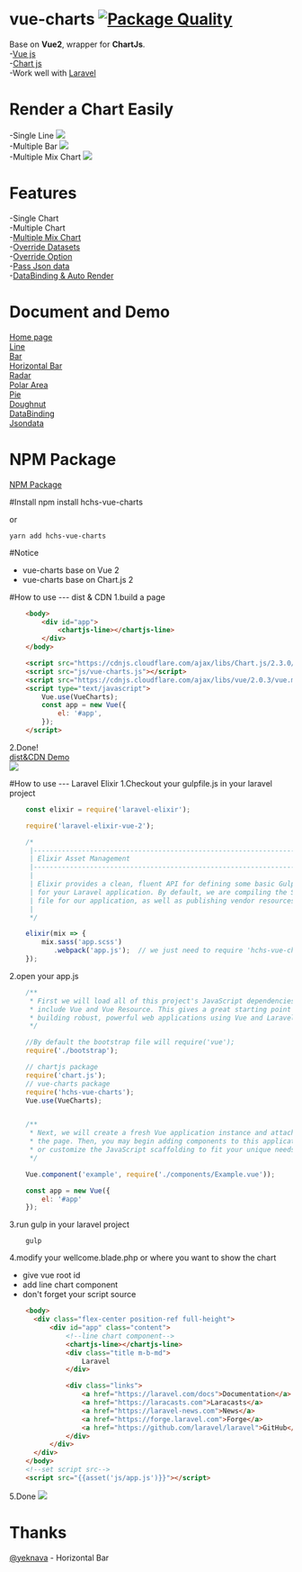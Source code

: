 # vue-charts [![Package Quality](http://npm.packagequality.com/shield/hchs-vue-charts.svg)](http://packagequality.com/#?package=hchs-vue-charts)
Base on **Vue2**, wrapper for **ChartJs**.    
-[Vue js](https://vuejs.org/)  
-[Chart js](http://www.chartjs.org/)  
-Work well with [Laravel](https://laravel.com/)  


# Render a Chart Easily  
-Single Line
![](https://raw.githubusercontent.com/hchstera/vue-charts/master/pictures/easy_use.png)  
-Multiple Bar
![](https://raw.githubusercontent.com/hchstera/vue-charts/master/pictures/multiple.png)  
-Multiple Mix Chart
![](https://raw.githubusercontent.com/hchstera/vue-charts/master/pictures/mix.png)  

# Features  
-Single Chart   
-Multiple Chart   
-[Multiple Mix Chart](http://vue-charts.hchspersonal.tk/mixcharts)    
-[Override Datasets](http://vue-charts.hchspersonal.tk/line#datasets)    
-[Override Option](http://vue-charts.hchspersonal.tk/line#option)    
-[Pass Json data](http://vue-charts.hchspersonal.tk/passjson)    
-[DataBinding & Auto Render](http://vue-charts.hchspersonal.tk/databinding)    


# Document and Demo
[Home page](http://vue-charts.hchspersonal.tk/)    
[Line](http://vue-charts.hchspersonal.tk/line)   
[Bar](http://vue-charts.hchspersonal.tk/bar)   
[Horizontal Bar](http://vue-charts.hchspersonal.tk/bar#h-default)   
[Radar](http://vue-charts.hchspersonal.tk/radar)   
[Polar Area](http://vue-charts.hchspersonal.tk/polar-area)   
[Pie](http://vue-charts.hchspersonal.tk/pie)   
[Doughnut](http://vue-charts.hchspersonal.tk/doughnut)   
[DataBinding](http://vue-charts.hchspersonal.tk/databinding)  
[Jsondata](http://vue-charts.hchspersonal.tk/passjson)      

# NPM Package  
[NPM Package](https://www.npmjs.com/package/hchs-vue-charts)

#Install
	npm install hchs-vue-charts   

or  

	yarn add hchs-vue-charts  


#Notice
- vue-charts base on Vue 2  
- vue-charts base on Chart.js 2  

#How to use --- dist & CDN
1.build a page
```html
    <body>
        <div id="app">
            <chartjs-line></chartjs-line>
        </div>
    </body>

    <script src="https://cdnjs.cloudflare.com/ajax/libs/Chart.js/2.3.0/Chart.js"></script>
    <script src="js/vue-charts.js"></script>
    <script src="https://cdnjs.cloudflare.com/ajax/libs/vue/2.0.3/vue.min.js"></script>
    <script type="text/javascript">
		Vue.use(VueCharts);
        const app = new Vue({
            el: '#app',
        });
    </script>
   ```   
2.Done!   
[dist&CDN Demo](http://vue-charts.hchspersonal.tk/demo.html)   
![](https://raw.githubusercontent.com/hchstera/vue-charts/master/pictures/cdn_demo.png)

#How to use --- Laravel Elixir
1.Checkout your gulpfile.js in your laravel project  

```javascript
    const elixir = require('laravel-elixir');

    require('laravel-elixir-vue-2');

    /*
     |--------------------------------------------------------------------------
     | Elixir Asset Management
     |--------------------------------------------------------------------------
     |
     | Elixir provides a clean, fluent API for defining some basic Gulp tasks
     | for your Laravel application. By default, we are compiling the Sass
     | file for our application, as well as publishing vendor resources.
     |
     */

    elixir(mix => {
        mix.sass('app.scss')
           .webpack('app.js');  // we just need to require 'hchs-vue-charts' in this file or somewhere else
    });
```
2.open your app.js   

```javascript
    /**
     * First we will load all of this project's JavaScript dependencies which
     * include Vue and Vue Resource. This gives a great starting point for
     * building robust, powerful web applications using Vue and Laravel.
     */

	//By default the bootstrap file will require('vue');
    require('./bootstrap');

	// chartjs package
	require('chart.js');
    // vue-charts package
    require('hchs-vue-charts');
    Vue.use(VueCharts);


    /**
     * Next, we will create a fresh Vue application instance and attach it to
     * the page. Then, you may begin adding components to this application
     * or customize the JavaScript scaffolding to fit your unique needs.
     */

    Vue.component('example', require('./components/Example.vue'));

    const app = new Vue({
        el: '#app'
    });
```
3.run gulp in your laravel project   

		gulp

4.modify your wellcome.blade.php or where you want to show the chart
- give vue root id
- add line chart component
- don't forget your script source


```html
	<body>
	  <div class="flex-center position-ref full-height">
		  <div id="app" class="content">
			  <!--line chart component-->
			  <chartjs-line></chartjs-line>
			  <div class="title m-b-md">
				  Laravel
			  </div>

			  <div class="links">
				  <a href="https://laravel.com/docs">Documentation</a>
				  <a href="https://laracasts.com">Laracasts</a>
				  <a href="https://laravel-news.com">News</a>
				  <a href="https://forge.laravel.com">Forge</a>
				  <a href="https://github.com/laravel/laravel">GitHub</a>
			  </div>
		  </div>
	  </div>
  	</body>
  	<!--set script src-->
  	<script src="{{asset('js/app.js')}}"></script>
```     


5.Done
![](https://raw.githubusercontent.com/hchstera/vue-charts/master/pictures/welcome_demo.PNG)     


# Thanks  
[@yeknava](https://github.com/yeknava) - Horizontal Bar    
